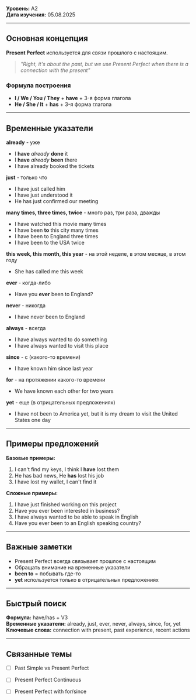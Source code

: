 
**Уровень:** A2  
**Дата изучения:** 05.08.2025  

---

## Основная концепция

**Present Perfect** используется для связи прошлого с настоящим.

> *"Right, it's about the past, but we use Present Perfect when there is a connection with the present"*

### Формула построения
- **I / We / You / They** + **have** + 3-я форма глагола
- **He / She / It** + **has** + 3-я форма глагола

---

## Временные указатели

**already** - уже
- I **have** *already* **done** it
- I **have** *already* **been** there
- I have already booked the tickets

**just** - только что
- I have just called him
- I have just understood it
- He has just confirmed our meeting

**many times, three times, twice** - много раз, три раза, дважды
- I have watched this movie many times
- I have been **to** this city many times
- I have been to England three times
- I have been to the USA twice

**this week, this month, this year** - на этой неделе, в этом месяце, в этом году
- She has called me this week

**ever** - когда-либо
- Have you **ever** been to England?

**never** - никогда
- I have never been to England

**always** - всегда
- I have always wanted to do something
- I have always wanted to visit this place

**since** - с (какого-то времени)
- I have known him since last year

**for** - на протяжении какого-то времени
- We have known each other for two years

**yet** - еще (в отрицательных предложениях)
- I have not been to America yet, but it is my dream to visit the United States one day

---

## Примеры предложений

**Базовые примеры:**
1. I can't find my keys, I think I **have** lost them
2. He has bad news, He **has** lost his job  
3. I have lost my wallet, I can't find it

**Сложные примеры:**
1. I have just finished working on this project
2. Have you ever been interested in business?
3. I have always wanted to be able to speak in English
4. Have you ever been to an English speaking country?

---

## Важные заметки

- Present Perfect всегда связывает прошлое с настоящим
- Обращать внимание на временные указатели
- **been to** = побывать где-то
- **yet** используется только в отрицательных предложениях

---

## Быстрый поиск

**Формула:** have/has + V3  
**Временные указатели:** already, just, ever, never, always, since, for, yet  
**Ключевые слова:** connection with present, past experience, recent actions

---

## Связанные темы

- [ ] Past Simple vs Present Perfect
- [ ] Present Perfect Continuous
- [ ] Present Perfect with for/since




